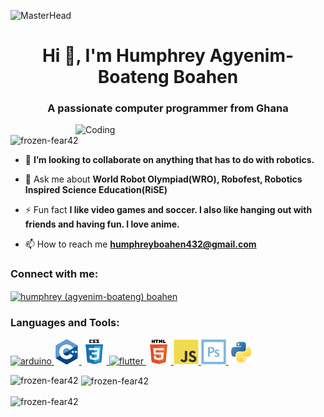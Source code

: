 ![MasterHead](https://visme.co/blog/wp-content/uploads/2020/03/animation-software-header-wide.gif)
<h1 align="center">Hi 👋, I'm Humphrey Agyenim-Boateng Boahen</h1>
<h3 align="center">A passionate computer programmer from Ghana</h3>
<img align="right" alt="Coding" width="400" src="https://media3.giphy.com/media/v1.Y2lkPTc5MGI3NjExZDRmNjA3MTdjZjMzY2UyOWI5YzZiMzMyOWFiMDgxN2E1OTZmY2RhNyZjdD1n/qgQUggAC3Pfv687qPC/giphy.gif")

<p align="left"> <img src="https://komarev.com/ghpvc/?username=frozen-fear42&label=Profile%20views&color=0e75b6&style=flat" alt="frozen-fear42" /> </p>


- 👯 **I’m looking to collaborate on anything that has to do with robotics.**

- 💬 Ask me about **World Robot Olympiad(WRO), Robofest, Robotics Inspired Science Education(RiSE)**

- ⚡ Fun fact **I like video games and soccer. I also like hanging out with friends and having fun. I love anime.**

- 📫 How to reach me **humphreyboahen432@gmail.com**

<h3 align="left">Connect with me:</h3>
<p align="left">
<a href="https://linkedin.com/in/Humphrey (Agyenim-Boateng) Boahen" target="blank"><img align="center" src="https://raw.githubusercontent.com/rahuldkjain/github-profile-readme-generator/master/src/images/icons/Social/linked-in-alt.svg" alt="humphrey (agyenim-boateng) boahen" height="30" width="40" /></a>
</p>

<h3 align="left">Languages and Tools:</h3>
<p align="left"> <a href="https://www.arduino.cc/" target="_blank" rel="noreferrer"> <img src="https://cdn.worldvectorlogo.com/logos/arduino-1.svg" alt="arduino" width="40" height="40"/> </a> <a href="https://www.w3schools.com/cpp/" target="_blank" rel="noreferrer"> <img src="https://raw.githubusercontent.com/devicons/devicon/master/icons/cplusplus/cplusplus-original.svg" alt="cplusplus" width="40" height="40"/> </a> <a href="https://www.w3schools.com/css/" target="_blank" rel="noreferrer"> <img src="https://raw.githubusercontent.com/devicons/devicon/master/icons/css3/css3-original-wordmark.svg" alt="css3" width="40" height="40"/> </a> <a href="https://flutter.dev" target="_blank" rel="noreferrer"> <img src="https://www.vectorlogo.zone/logos/flutterio/flutterio-icon.svg" alt="flutter" width="40" height="40"/> </a> <a href="https://www.w3.org/html/" target="_blank" rel="noreferrer"> <img src="https://raw.githubusercontent.com/devicons/devicon/master/icons/html5/html5-original-wordmark.svg" alt="html5" width="40" height="40"/> </a> <a href="https://developer.mozilla.org/en-US/docs/Web/JavaScript" target="_blank" rel="noreferrer"> <img src="https://raw.githubusercontent.com/devicons/devicon/master/icons/javascript/javascript-original.svg" alt="javascript" width="40" height="40"/> </a> <a href="https://www.photoshop.com/en" target="_blank" rel="noreferrer"> <img src="https://raw.githubusercontent.com/devicons/devicon/master/icons/photoshop/photoshop-line.svg" alt="photoshop" width="40" height="40"/> </a> <a href="https://www.python.org" target="_blank" rel="noreferrer"> <img src="https://raw.githubusercontent.com/devicons/devicon/master/icons/python/python-original.svg" alt="python" width="40" height="40"/> </a> </p>

<p><img align="left" src="https://github-readme-stats.vercel.app/api/top-langs?username=frozen-fear42&show_icons=true&locale=en&layout=compact" alt="frozen-fear42" /></p>

<p>&nbsp;<img align="center" src="https://github-readme-stats.vercel.app/api?username=frozen-fear42&show_icons=true&locale=en" alt="frozen-fear42" /></p>

<p><img align="center" src="https://github-readme-streak-stats.herokuapp.com/?user=frozen-fear42&" alt="frozen-fear42" /></p>

